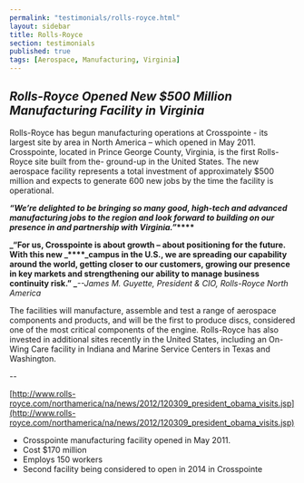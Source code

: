 ```yaml
---
permalink: "testimonials/rolls-royce.html"
layout: sidebar
title: Rolls-Royce
section: testimonials
published: true
tags: [Aerospace, Manufacturing, Virginia]
---
```

## _Rolls-Royce Opened New $500 Million Manufacturing Facility in Virginia_

Rolls-Royce has begun manufacturing operations at Crosspointe - its largest site by area in North America – which opened in May 2011. Crosspointe, located in Prince George County, Virginia, is the first Rolls-Royce site built from the- ground-up in the United States. The new aerospace facility represents a total investment of approximately $500 million and expects to generate 600 new jobs by the time the facility is operational.

**_“We’re delighted to be bringing so many good, high-tech and advanced manufacturing jobs to the region and look forward to building on our presence in and partnership with Virginia.”_****_&nbsp;_**

**_“For us, Crosspointe is about growth – about positioning for the future. With this new _****_campus in the U.S., we are spreading our capability around the world, getting closer to our customers, growing our presence in key markets and strengthening our ability to manage business continuity risk.”
_**_--James M. Guyette, President &amp; CIO, Rolls-Royce North America_

The facilities will manufacture, assemble and test a range of aerospace components and products, and will be the first to produce discs, considered one of the most critical components of the engine. Rolls-Royce has also invested in additional sites recently in the United States, including an On-Wing Care facility in Indiana and Marine Service Centers in Texas and Washington.

--

[http://www.rolls-royce.com/northamerica/na/news/2012/120309_president_obama_visits.jsp](http://www.rolls-royce.com/northamerica/na/news/2012/120309_president_obama_visits.jsp)

*   Crosspointe manufacturing facility opened in May 2011.
*   Cost $170 million
*   Employs 150 workers
*   Second facility being considered to open in 2014 in Crosspointe 